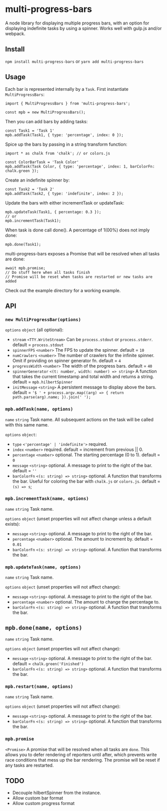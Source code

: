 # multi-progress-bars
A node library for displaying multiple progress bars, with an option for displaying indefinite tasks by using a spinner. Works well with gulp.js and/or webpack.

## Install
`npm install multi-progress-bars`
or
`yarn add multi-progress-bars`

## Usage
Each bar is represented internally by a `Task`. First instantiate `MultiProgressBars`:
```
import { MultiProgressBars } from 'multi-progress-bars';

const mpb = new MultiProgressBars();
```

Then you can add bars by adding tasks:
```
const Task1 = 'Task 1'
mpb.addTask(Task1, { type: 'percentage', index: 0 });
```

Spice up the bars by passing in a string transform function:
```
import * as chalk from 'chalk'; // or colors.js

const ColorBarTask = 'Task Color'
mpb.addTask(Task Color, { type: 'percentage', index: 1, barColorFn: chalk.green });
```

Create an indefinite spinner by:
```
const Task2 = 'Task 2'
mpb.addTask(Task2, { type: 'indefinite', index: 2 });
```

Update the bars with either incrementTask or updateTask:
```
mpb.updateTask(Task1, { percentage: 0.3 });
// or
mpb.incrementTask(Task1);
```

When task is done call done(). A percentage of 1(00%) does not imply done:
```
mpb.done(Task1);
```

multi-progress-bars exposes a Promise that will be resolved when all tasks are done:
```
await mpb.promise;
// Do stuff here when all tasks finish
// Promise will be reset when tasks are restarted or new tasks are added
```

Check out the example directory for a working example.

## API

### `new MultiProgressBar(options)`

`options` `object` (all optional):
 * `stream` `<TTY.WriteStream>` Can be `process.stdout` or `process.stderr`. default = `process.stdout`
 * `spinnerFPS` `<number>` The FPS to update the spinner. default = `10`
 * `numCrawlers` `<number>` The number of crawlers for the infinite spinner. Omit if providing on spinner generator fn. default = `4`
 * `progressWidth` `<number>` The width of the progress bars. default = `40`
 * `spinnerGenerator` `<(t: number, width: number) => string>` A function that takes the current timestamp and total width and returns a string. default = `mpb.hilbertSpinner`
 * `initMessage` `<string>` A persistent message to display above the bars. default = `'$ ' + process.argv.map((arg) => { return path.parse(arg).name; }).join(' ');`

### `mpb.addTask(name, options)`

`name` `string` Task name. All subsequent actions on the task will be called with this same name.

`options` `object`:
 * `type` `<'percentage' | 'indefinite'>` required.
 * `index` `<number>` required. default = increment from previous || 0.
 * `percentage` `<number>` optional. The starting percentage (0 to 1). default = `0`
 * `message` `<string>` optional. A message to print to the right of the bar. default = `''`
 * `barColorFn` `<(s: string) => string>` optional. A function that transforms the bar. Useful for coloring the bar with `chalk.js` or `colors.js`. default = `(s) => s`;

### `mpb.incrementTask(name, options)`

`name` `string` Task name.

`options` `object` (unset properties will not affect change unless a default exists):
 * `message` `<string>` optional. A message to print to the right of the bar.
 * `percentage` `<number>` optional. The amount to increment by. default = `0.01`
 * `barColorFn` `<(s: string) => string>` optional. A function that transforms the bar.

### `mpb.updateTask(name, options)`

`name` `string` Task name.

`options` `object` (unset properties will not affect change):
 * `message` `<string>` optional. A message to print to the right of the bar.
 * `percentage` `<number>` optional. The amount to change the percentage to.
 * `barColorFn` `<(s: string) => string>` optional. A function that transforms the bar.

## `mpb.done(name, options)`

`name` `string` Task name.

`options` `object` (unset properties will not affect change):
 * `message` `<string>` optional. A message to print to the right of the bar. default = `chalk.green('Finished')`
 * `barColorFn` `<(s: string) => string>` optional. A function that transforms the bar.

### `mpb.restart(name, options)`

`name` `string` Task name.

`options` `object` (unset properties will not affect change):
 * `message` `<string>` optional. A message to print to the right of the bar.
 * `barColorFn` `<(s: string) => string>` optional. A function that transforms the bar.

### `mpb.promise`

`<Promise>` A promise that will be resolved when all tasks are `done`. This allows you to defer rendering of reporters until after, which prevents write race conditions that mess up the bar rendering. The promise will be reset if any tasks are restarted.

## TODO
* Decouple hilbertSpinner from the instance.
* Allow custom bar format
* Allow custom progress format
